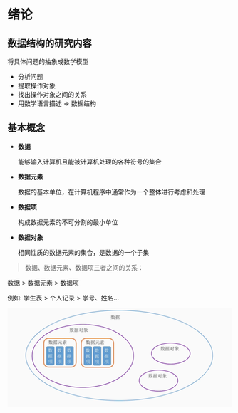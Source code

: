 # 绪论

## 数据结构的研究内容

将具体问题的抽象成数学模型

- 分析问题
- 提取操作对象
- 找出操作对象之间的关系
- 用数学语言描述 => 数据结构

## 基本概念

- **数据**

  能够输入计算机且能被计算机处理的各种符号的集合

- **数据元素**

  数据的基本单位，在计算机程序中通常作为一个整体进行考虑和处理

- **数据项**

  构成数据元素的不可分割的最小单位

- **数据对象**

  相同性质的数据元素的集合，是数据的一个子集

> 数据、数据元素、数据项三者之间的关系：

数据 > 数据元素 > 数据项

例如: 学生表 > 个人记录 >  学号、姓名...

![](./doc/01.png)